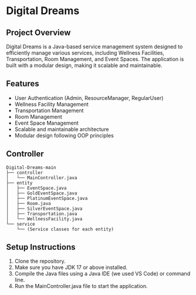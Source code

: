 # Digital Dreams

## Project Overview
<p>Digital Dreams is a Java-based service management system designed to efficiently manage various services, including Wellness Facilities, Transportation, Room Management, and Event Spaces. The application is built with a modular design, making it scalable and maintainable.</p>

## Features
<ul>
<li>User Authentication (Admin, ResourceManager, RegularUser)</li>
<li>Wellness Facility Management</li>
<li>Transportation Management</li>
<li>Room Management</li>
<li>Event Space Management</li>
<li>Scalable and maintainable architecture</li>
<li>Modular design following OOP principles</li>
</ul>

## Controller
```
Digital-Dreams-main
├── controller
│   └── MainController.java
├── entity
│   ├── EventSpace.java
│   ├── GoldEventSpace.java
│   ├── PlatinumEventSpace.java
│   ├── Room.java
│   ├── SilverEventSpace.java
│   ├── Transportation.java
│   └── WellnessFacility.java
└── service
    └── (Service classes for each entity)
```

## Setup Instructions
<ol>
<li>Clone the repository.</li>

<li>Make sure you have JDK 17 or above installed.</li>

<li>Compile the Java files using a Java IDE (we used VS Code) or command line.</li>

<li>Run the MainController.java file to start the application.</li>
</ol>
